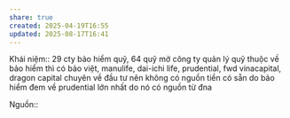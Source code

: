 ```yaml
---
share: true
created: 2025-04-19T16:55
updated: 2025-08-17T16:41
---
```

Khái niệm:: 
29 cty bảo hiểm quỹ, 64 quỹ mở
công ty quản lý quỹ thuộc về bảo hiểm  thì có bảo việt, manulife, dai-ichi life, prudential, fwd
vinacapital, dragon capital chuyên về đầu tư nên không có nguồn tiền có sẵn do bảo hiểm đem về
prudential lớn nhất  do nó có nguồn từ đna

Nguồn::
